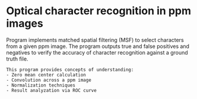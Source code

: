 # Optical character recognition in ppm images
Program implements matched spatial filtering (MSF) to select characters from a given ppm image. The program outputs true and false positives and negatives to verify the accuracy of character recognition against a ground truth file.


    This program provides concepts of understanding:
    - Zero mean center calculation
    - Convolution across a ppm image
    - Normalization techniques
    - Result analyzation via ROC curve 
